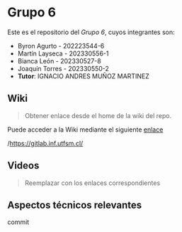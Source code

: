 
# Grupo 6

Este es el repositorio del *Grupo 6*, cuyos integrantes son:

* Byron Agurto - 202223544-6
* Martín Layseca - 202330556-1
* Bianca León - 202330527-8
* Joaquín Torres - 202330550-2
* **Tutor**: IGNACIO ANDRES MUÑOZ MARTINEZ

## Wiki

> Obtener enlace desde el home de la wiki del repo.

Puede acceder a la Wiki mediante el siguiente [enlace](https://github.com/Joaquinn0101/GRUPOSEGFAULT-2025-PROYINF/wiki)

/https://gitlab.inf.utfsm.cl/

## Videos

> Reemplazar con los enlaces correspondientes


## Aspectos técnicos relevantes

commit
